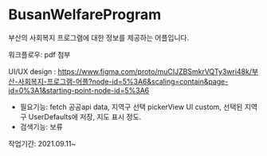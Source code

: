 # BusanWelfareProgram
부산의 사회복지 프로그램에 대한 정보를 제공하는 어플입니다.

워크플로우: pdf 첨부

UI/UX design : https://www.figma.com/proto/muCIJZBSmkrVQTy3wri48k/부산-사회복지-프로그램-어플?node-id=5%3A6&scaling=contain&page-id=0%3A1&starting-point-node-id=5%3A6

- 필요기능: fetch 공공api data, 지역구 선택 pickerView UI custom, 선택된 지역구 UserDefaults에 저장, 지도 표시 정도.
- 검색기능: 보류

작업기간: 2021.09.11~
